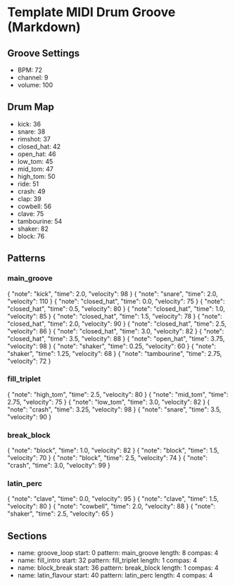 # Template MIDI Drum Groove (Markdown)

## Groove Settings
- BPM: 72
- channel: 9
- volume: 100

## Drum Map
- kick: 36
- snare: 38
- rimshot: 37
- closed_hat: 42
- open_hat: 46
- low_tom: 45
- mid_tom: 47
- high_tom: 50
- ride: 51
- crash: 49
- clap: 39
- cowbell: 56
- clave: 75
- tambourine: 54
- shaker: 82
- block: 76

## Patterns
### main_groove
{ "note": "kick", "time": 2.0, "velocity": 98 }
{ "note": "snare", "time": 2.0, "velocity": 110 }
{ "note": "closed_hat", "time": 0.0, "velocity": 75 }
{ "note": "closed_hat", "time": 0.5, "velocity": 80 }
{ "note": "closed_hat", "time": 1.0, "velocity": 85 }
{ "note": "closed_hat", "time": 1.5, "velocity": 78 }
{ "note": "closed_hat", "time": 2.0, "velocity": 90 }
{ "note": "closed_hat", "time": 2.5, "velocity": 86 }
{ "note": "closed_hat", "time": 3.0, "velocity": 82 }
{ "note": "closed_hat", "time": 3.5, "velocity": 88 }
{ "note": "open_hat", "time": 3.75, "velocity": 98 }
{ "note": "shaker", "time": 0.25, "velocity": 60 }
{ "note": "shaker", "time": 1.25, "velocity": 68 }
{ "note": "tambourine", "time": 2.75, "velocity": 72 }

### fill_triplet
{ "note": "high_tom", "time": 2.5, "velocity": 80 }
{ "note": "mid_tom", "time": 2.75, "velocity": 75 }
{ "note": "low_tom", "time": 3.0, "velocity": 82 }
{ "note": "crash", "time": 3.25, "velocity": 98 }
{ "note": "snare", "time": 3.5, "velocity": 90 }

### break_block
{ "note": "block", "time": 1.0, "velocity": 82 }
{ "note": "block", "time": 1.5, "velocity": 70 }
{ "note": "block", "time": 2.5, "velocity": 74 }
{ "note": "crash", "time": 3.0, "velocity": 99 }

### latin_perc
{ "note": "clave", "time": 0.0, "velocity": 95 }
{ "note": "clave", "time": 1.5, "velocity": 80 }
{ "note": "cowbell", "time": 2.0, "velocity": 88 }
{ "note": "shaker", "time": 2.5, "velocity": 65 }

## Sections
- name: groove_loop
  start: 0
  pattern: main_groove
  length: 8
  compas: 4
- name: fill_intro
  start: 32
  pattern: fill_triplet
  length: 1
  compas: 4
- name: block_break
  start: 36
  pattern: break_block
  length: 1
  compas: 4
- name: latin_flavour
  start: 40
  pattern: latin_perc
  length: 4
  compas: 4

